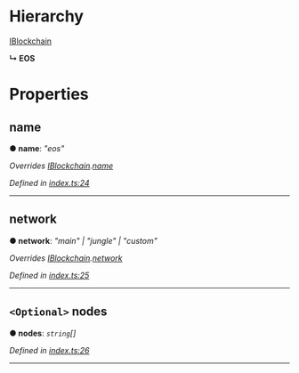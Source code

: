 

# Hierarchy

 [IBlockchain](iblockchain.md)

**↳ EOS**

# Properties

<a id="name"></a>

##  name

**● name**: *"eos"*

*Overrides [IBlockchain](iblockchain.md).[name](iblockchain.md#name)*

*Defined in [index.ts:24](https://github.com/EOSDAQ/keycatjs/blob/2754518/src/index.ts#L24)*

___
<a id="network"></a>

##  network

**● network**: *"main" \| "jungle" \| "custom"*

*Overrides [IBlockchain](iblockchain.md).[network](iblockchain.md#network)*

*Defined in [index.ts:25](https://github.com/EOSDAQ/keycatjs/blob/2754518/src/index.ts#L25)*

___
<a id="nodes"></a>

## `<Optional>` nodes

**● nodes**: *`string`[]*

*Defined in [index.ts:26](https://github.com/EOSDAQ/keycatjs/blob/2754518/src/index.ts#L26)*

___

